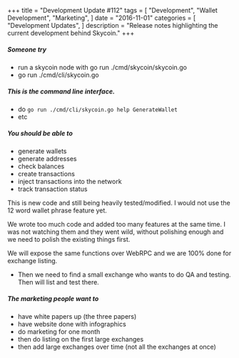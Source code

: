 +++
title = "Development Update #112"
tags = [
    "Development",
    "Wallet Development",
    "Marketing",
]
date = "2016-11-01"
categories = [
    "Development Updates",
]
description = "Release notes highlighting the current development behind Skycoin."
+++

##### Someone try
- run a skycoin node with go run ./cmd/skycoin/skycoin.go
- go run ./cmd/cli/skycoin.go

##### This is the command line interface.
- do `go run ./cmd/cli/skycoin.go help GenerateWallet`
- etc

##### You should be able to
- generate wallets
- generate addresses
- check balances
- create transactions
- inject transactions into the network
- track transaction status

This is new code and still being heavily tested/modified. I would not use the 12 word wallet phrase feature yet.

We wrote too much code and added too many features at the same time. I was not watching them and they went wild, without polishing enough and we need to polish the existing things first.

We will expose the same functions over WebRPC and we are 100% done for exchange listing.
- Then we need to find a small exchange who wants to do QA and testing. Then will list and test there.

##### The marketing people want to
- have white papers up (the three papers)
- have website done with infographics
- do marketing for one month
- then do listing on the first large exchanges
- then add large exchanges over time (not all the exchanges at once)
